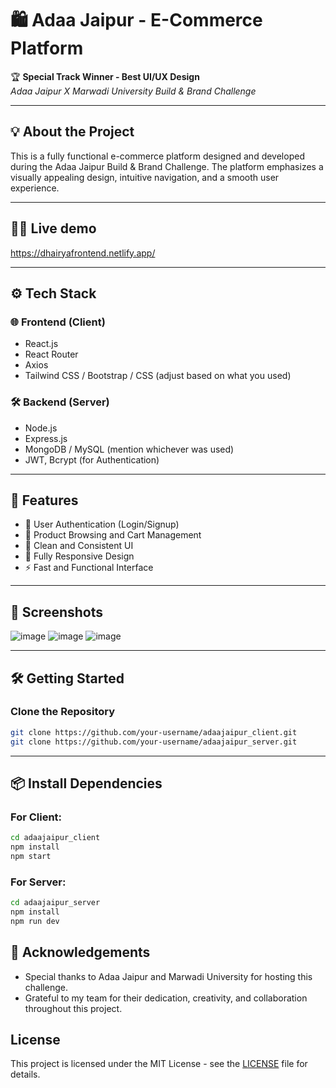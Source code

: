 # 🛍️ Adaa Jaipur - E-Commerce Platform
 
 🏆 **Special Track Winner - Best UI/UX Design**  
 _Adaa Jaipur X Marwadi University Build & Brand Challenge_
 
 ---
 
 ## 💡 About the Project
 
 This is a fully functional e-commerce platform designed and developed during the Adaa Jaipur Build & Brand Challenge. The platform emphasizes a visually appealing design, intuitive navigation, and a smooth user experience.
 
 ---
 
 ## 👩‍💻 Live demo
 
   https://dhairyafrontend.netlify.app/
 
 ---
 
 ## ⚙️ Tech Stack
 
 ### 🌐 Frontend (Client)
 - React.js
 - React Router
 - Axios
 - Tailwind CSS / Bootstrap / CSS (adjust based on what you used)
 
 ### 🛠️ Backend (Server)
 - Node.js
 - Express.js
 - MongoDB / MySQL (mention whichever was used)
 - JWT, Bcrypt (for Authentication)
 
 ---
 
 ## 🚀 Features
 
 - 🔐 User Authentication (Login/Signup)
 - 🛒 Product Browsing and Cart Management
 - 💬 Clean and Consistent UI
 - 📱 Fully Responsive Design
 - ⚡ Fast and Functional Interface
 
 ---
 
 ## 📸 Screenshots
 
 ![image](https://github.com/user-attachments/assets/1842e9d6-6be0-44e7-ac79-6ee49811c2f4)
 ![image](https://github.com/user-attachments/assets/d9a7c31b-5f4b-4c88-9b1c-43e06a4a0378)
 ![image](https://github.com/user-attachments/assets/1a8f0459-75d6-43d5-9e94-0107041c008f)
 
 
 
 
 ---
 
 ## 🛠️ Getting Started
 
 ### Clone the Repository
 
 ```bash
 git clone https://github.com/your-username/adaajaipur_client.git
 git clone https://github.com/your-username/adaajaipur_server.git
 ```
 
 ---
 
 ## 📦 Install Dependencies
 
 ### For Client:
 
 ```bash
 cd adaajaipur_client
 npm install
 npm start
 ```
 
 ### For Server:
 
 ```bash
 cd adaajaipur_server
 npm install
 npm run dev
 ```
 ## 🙌 Acknowledgements
 
   - Special thanks to Adaa Jaipur and Marwadi University for hosting this challenge.
   - Grateful to my team for their dedication, creativity, and collaboration throughout this project.
 
 ## License
 
 This project is licensed under the MIT License - see the [LICENSE](LICENSE) file for details.